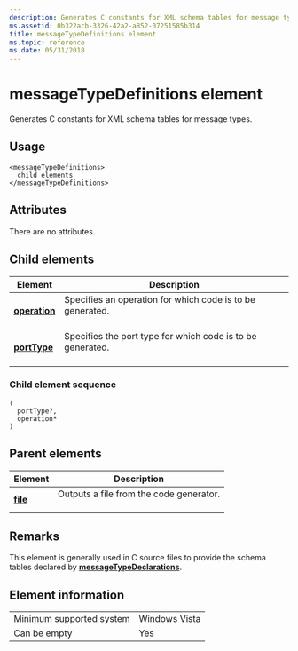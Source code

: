 ```yaml
---
description: Generates C constants for XML schema tables for message types.
ms.assetid: 0b322acb-3326-42a2-a852-07251585b314
title: messageTypeDefinitions element
ms.topic: reference
ms.date: 05/31/2018
---
```


# messageTypeDefinitions element

Generates C constants for XML schema tables for message types.

## Usage

``` syntax
<messageTypeDefinitions>
  child elements
</messageTypeDefinitions>
```

## Attributes

There are no attributes.

## Child elements



| Element                                   | Description                                                                       |
|-------------------------------------------|-----------------------------------------------------------------------------------|
| [**operation**](operation.md)<br/> | Specifies an operation for which code is to be generated.<br/> <br/>  |
| [**portType**](porttype.md)<br/>   | Specifies the port type for which code is to be generated.<br/> <br/> |



### Child element sequence

``` syntax
(
  portType?, 
  operation*
)
```

## Parent elements



| Element                         | Description                                                    |
|---------------------------------|----------------------------------------------------------------|
| [**file**](file.md)<br/> | Outputs a file from the code generator.<br/> <br/> |



## Remarks

This element is generally used in C source files to provide the schema tables declared by [**messageTypeDeclarations**](messagetypedeclarations.md).

## Element information



|                                     |               |
|-------------------------------------|---------------|
| Minimum supported system<br/> | Windows Vista |
| Can be empty                        | Yes           |



 

 




